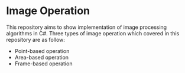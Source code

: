 # Image Operation
This repository aims to show implementation of image processing algorithms in C#. Three types of image operation which covered in this repository are as follow:
- Point-based operation
- Area-based operation
- Frame-based operation